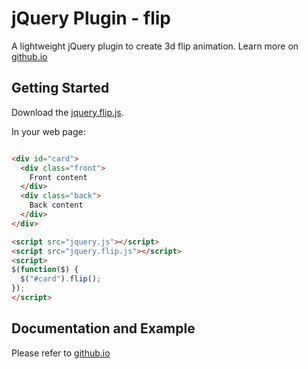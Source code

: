 # jQuery Plugin - flip

A lightweight jQuery plugin to create 3d flip animation. Learn more on [github.io](http://nnattawat.github.io/flip/)

## Getting Started

Download the [jquery.flip.js][file].

[file]: https://raw.githubusercontent.com/nnattawat/flip/master/jquery.flip.js

In your web page:

```html

<div id="card"> 
  <div class="front"> 
    Front content
  </div> 
  <div class="back">
    Back content
  </div> 
</div>

<script src="jquery.js"></script>
<script src="jquery.flip.js"></script>
<script>
$(function($) {
  $("#card").flip(); 
});
</script>
```

## Documentation and Example

Please refer to [github.io](http://nnattawat.github.io/flip/)
